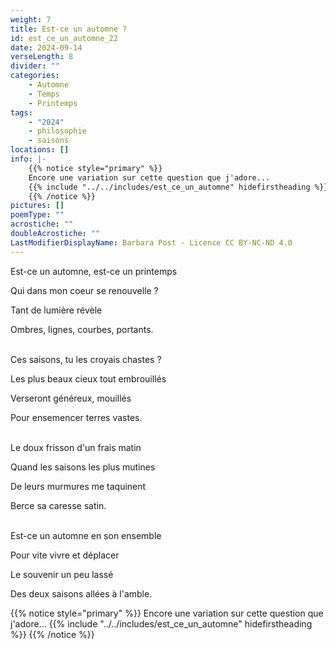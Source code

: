 ```yaml
---
weight: 7
title: Est-ce un automne ?
id: est_ce_un_automne_22
date: 2024-09-14
verseLength: 8
divider: ""
categories:
    - Automne
    - Temps
    - Printemps
tags:
    - "2024"
    - philosophie
    - saisons
locations: []
info: |-
    {{% notice style="primary" %}}
    Encore une variation sur cette question que j'adore...
    {{% include "../../includes/est_ce_un_automne" hidefirstheading %}}
    {{% /notice %}}
pictures: []
poemType: ""
acrostiche: ""
doubleAcrostiche: ""
LastModifierDisplayName: Barbara Post - Licence CC BY-NC-ND 4.0
---
```

Est-ce un automne, est-ce un printemps

Qui dans mon coeur se renouvelle ?

Tant de lumière révèle

Ombres, lignes, courbes, portants.

 \
Ces saisons, tu les croyais chastes ?

Les plus beaux cieux tout embrouillés

Verseront généreux, mouillés

Pour ensemencer terres vastes.

 \
Le doux frisson d'un frais matin

Quand les saisons les plus mutines

De leurs murmures me taquinent

Berce sa caresse satin.

 \
Est-ce un automne en son ensemble

Pour vite vivre et déplacer

Le souvenir un peu lassé

Des deux saisons allées à l'amble.

{{% notice style="primary" %}}
Encore une variation sur cette question que j'adore...
{{% include "../../includes/est_ce_un_automne" hidefirstheading %}}
{{% /notice %}}

